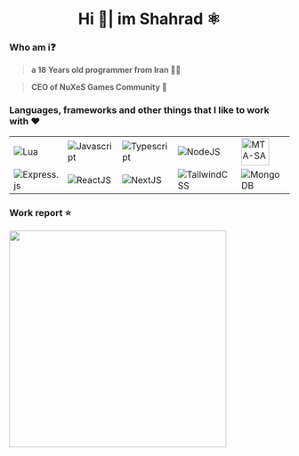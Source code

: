 <h1 align="middle">Hi 👋| im Shahrad ⚛️</h1>

<h3><bold>Who am i❓</bold></h3>

> **a 18 Years old programmer from Iran 🧑‍💻**

> **CEO of NuXeS Games Community 🎩**

<h3>Languages, frameworks and other things that I like to work with ❤️</h3>
<table align="middle">
  <tr>
    <td>
       <img src="https://skillicons.dev/icons?i=lua"  alt="Lua" />
    </td>
    <td>
       <img src="https://skillicons.dev/icons?i=js" alt="Javascript" />
    </td>
    <td>
       <img src="https://skillicons.dev/icons?i=ts" alt="Typescript" />
    </td>
    <td>
       <img src="https://skillicons.dev/icons?i=nodejs"  alt="NodeJS" />
    </td>
    <td>
       <img src="https://multitheftauto.com/mtasa_icon_hq.png" width="50" height="50" alt="MTA-SA" />
    </td>
    </tr>
  <tr>
    <td>
       <img src="https://skillicons.dev/icons?i=express"  alt="Express.js" />
    </td>
    <td>
       <img src="https://skillicons.dev/icons?i=react"  alt="ReactJS" />
    </td>
 <td>
       <img src="https://skillicons.dev/icons?i=nextjs"  alt="NextJS" />
    </td>
    <td>
       <img src="https://skillicons.dev/icons?i=tailwind"  alt="TailwindCSS" />
    </td>
    <td>
       <img src="https://skillicons.dev/icons?i=mongodb"  alt="MongoDB" />
    </td>
  </tr>
</table>
<h3>Work report ⭐</h3>
<div align=left>
  <img align="center" width=390 src="https://github-readme-stats.vercel.app/api?username=ITSHahrad&theme=vue-dark&show_icons=true&hide_border=true&count_private=true" />
</div>
